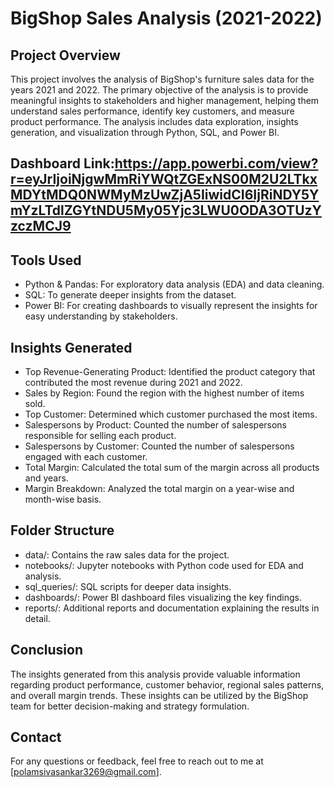 # BigShop Sales Analysis (2021-2022)
## Project Overview
This project involves the analysis of BigShop's furniture sales data for the years 2021 and 2022. The primary objective of the analysis is to provide meaningful insights to stakeholders and higher management, helping them understand sales performance, identify key customers, and measure product performance. The analysis includes data exploration, insights generation, and visualization through Python, SQL, and Power BI.
## Dashboard Link:https://app.powerbi.com/view?r=eyJrIjoiNjgwMmRiYWQtZGExNS00M2U2LTkxMDYtMDQ0NWMyMzUwZjA5IiwidCI6IjRiNDY5YmYzLTdlZGYtNDU5My05Yjc3LWU0ODA3OTUzYzczMCJ9
## Tools Used
* Python & Pandas: For exploratory data analysis (EDA) and data cleaning.
* SQL: To generate deeper insights from the dataset.
* Power BI: For creating dashboards to visually represent the insights for easy understanding by stakeholders.
## Insights Generated
* Top Revenue-Generating Product: Identified the product category that contributed the most revenue during 2021 and 2022.
* Sales by Region: Found the region with the highest number of items sold.
* Top Customer: Determined which customer purchased the most items.
* Salespersons by Product: Counted the number of salespersons responsible for selling each product.
* Salespersons by Customer: Counted the number of salespersons engaged with each customer.
* Total Margin: Calculated the total sum of the margin across all products and years.
* Margin Breakdown: Analyzed the total margin on a year-wise and month-wise basis.
## Folder Structure
* data/: Contains the raw sales data for the project.
* notebooks/: Jupyter notebooks with Python code used for EDA and analysis.
* sql_queries/: SQL scripts for deeper data insights.
* dashboards/: Power BI dashboard files visualizing the key findings.
* reports/: Additional reports and documentation explaining the results in detail.
## Conclusion
The insights generated from this analysis provide valuable information regarding product performance, customer behavior, regional sales patterns, and overall margin trends. These insights can be utilized by the BigShop team for better decision-making and strategy formulation.

## Contact
For any questions or feedback, feel free to reach out to me at [polamsivasankar3269@gmail.com].

